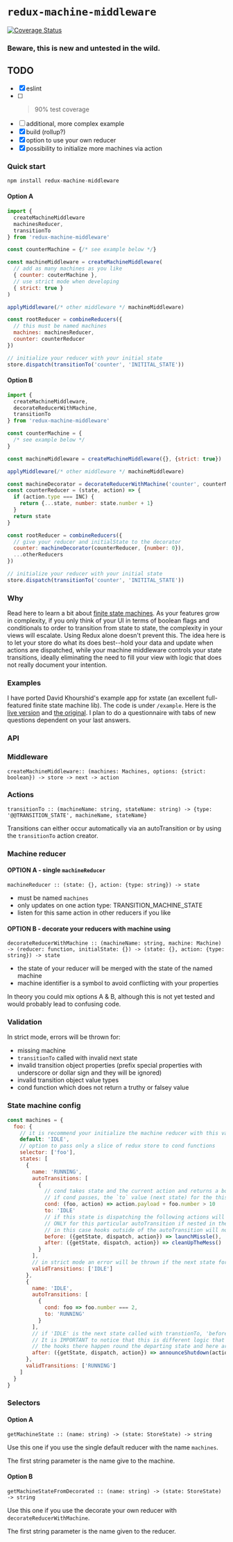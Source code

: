 # `redux-machine-middleware`

[![Coverage Status](https://coveralls.io/repos/github/RikuVan/redux-machine-middleware/badge.svg?branch=master)](https://coveralls.io/github/RikuVan/redux-machine-middleware?branch=master)

### Beware, this is new and untested in the wild.

## TODO

- [x] eslint
- [ ] > 90% test coverage
- [ ] additional, more complex example
- [x] build (rollup?)
- [x] option to use your own reducer
- [x] possibility to initialize more machines via action

### Quick start

```js
npm install redux-machine-middleware
```

#### Option A

```js
import {
  createMachineMiddleware
  machinesReducer,
  transitionTo
} from 'redux-machine-middleware'

const counterMachine = {/* see example below */}

const machineMiddleware = createMachineMiddleware(
  // add as many machines as you like
  { counter: couterMachine },
  // use strict mode when developing
  { strict: true }
)

applyMiddleware(/* other middleware */ machineMiddleware)

const rootReducer = combineReducers({
  // this must be named machines
  machines: machinesReducer,
  counter: counterReducer
})

// initialize your reducer with your initial state
store.dispatch(transitionTo('counter', 'INITITAL_STATE'))
```

#### Option B

```js
import {
  createMachineMiddleware,
  decorateReducerWithMachine,
  transitionTo
} from 'redux-machine-middleware'

const counterMachine = {
  /* see example below */
}

const machineMiddleware = createMachineMiddleware({}, {strict: true})

applyMiddleware(/* other middleware */ machineMiddleware)

const machineDecorator = decorateReducerWithMachine('counter', counterMachine)
const counterReducer = (state, action) => {
  if (action.type === INC) {
    return {...state, number: state.number + 1}
  }
  return state
}

const rootReducer = combineReducers({
  // give your reducer and initialState to the decorator
  counter: machineDecorator(counterReducer, {number: 0}),
  ...otherReducers
})

// initialize your reducer with your initial state
store.dispatch(transitionTo('counter', 'INITITAL_STATE'))
```

### Why

Read here to learn a bit about [finite state machines](https://www.smashingmagazine.com/2018/01/rise-state-machines/). As your features grow in complexity, if you only think of your UI in terms of boolean flags and conditionals to order to transition from state to state, the complexity in your views will escalate. Using Redux alone doesn't prevent this. The idea here is to let your store do what its does best--hold your data and update when actions are dispatched, while your machine middleware controls your state transitions, ideally eliminating the need to fill your view with logic that does not really document your intention.

### Examples

I have ported David Khourshid's example app for xstate (an excellent full-featured finite state machine lib). The code is under `/example`. Here is the [live version](http://redux-machine-middleware-ex.surge.sh/) and [the original](https://codepen.io/davidkpiano/pen/dJJMWE). I plan to do a questionnaire with tabs of new questions dependent on your last answers.

### API

### Middleware

`createMachineMiddleware:: (machines: Machines, options: {strict: boolean}) -> store -> next -> action`

### Actions

`transitionTo :: (machineName: string, stateName: string) -> {type: '@@TRANSITION_STATE', machineName, stateName}`

Transitions can either occur automatically via an autoTransition or by using the `transitionTo` action creator.

### Machine reducer

#### OPTION A - single `machineReducer`

`machineReducer :: (state: {}, action: {type: string}) -> state`

- must be named `machines`
- only updates on one action type: TRANSITION_MACHINE_STATE
- listen for this same action in other reducers if you like

#### OPTION B - decorate your reducers with machine using

`decorateReducerWithMachine :: (machineName: string, machine: Machine) -> (reducer: function, initialState: {}) -> (state: {}, action: {type: string}) -> state`

- the state of your reducer will be merged with the state of the named machine
- machine identifier is a symbol to avoid conflicting with your properties

In theory you could mix options A & B, although this is not yet tested and would probably lead to confusing code.

### Validation

In strict mode, errors will be thrown for:

- missing machine
- `transitionTo` called with invalid next state
- invalid transition object properties (prefix special properties with underscore or dollar sign and they will be ignored)
- invalid transition object value types
- cond function which does not return a truthy or falsey value

### State machine config

```js
const machines = {
  foo: {
    // it is recommend your initialize the machine reducer with this value when loading the component/app
    default: 'IDLE',
    // option to pass only a slice of redux store to cond functions
    selector: ['foo'],
    states: [
      {
        name: 'RUNNING',
        autoTransitions: [
          {
            // cond takes state and the current action and returns a boolean
            // if cond passes, the `to` value (next state) for the this transition will be dispatched with transitionTo
            cond: (foo, action) => action.payload + foo.number > 10
            to: 'IDLE'
            // if this state is dispatching the following actions will be dispatched before and after
            // ONLY for this particular autoTransition if nested in the autoTransition
            // in this case hooks outside of the autoTransition will not be called
            before: ({getState, dispatch, action}) => launchMissle(),
            after: ({getState, dispatch, action}) => cleanUpTheMess()
          }
        ],
        // in strict mode an error will be thrown if the next state for this state is in this list
        validTransitions: ['IDLE']
      },
      {
        name: 'IDLE',
        autoTransitions: [
          {
            cond: foo => foo.number === 2,
            to: 'RUNNING'
          }
        ],
        // if 'IDLE' is the next state called with transtionTo, 'before' or 'after' hooks will be called
        // It is IMPORTANT to notice that this is different logic that for autoTransitions
        // the hooks there happen round the departing state and here around the arriving state
        after: ({getState, dispatch, action}) => announceShutdown(action)
      },
      validTransitions: ['RUNNING']
    ]
  }
}
```

### Selectors

#### Option A

`getMachineState :: (name: string) -> (state: StoreState) -> string`

Use this one if you use the single default reducer with the name `machines`.

The first string parameter is the name give to the machine.

#### Option B

`getMachineStateFromDecorated :: (name: string) -> (state: StoreState) -> string`

Use this one if you use the decorate your own reducer with `decorateReducerWithMachine`.

The first string parameter is the name given to the reducer.
